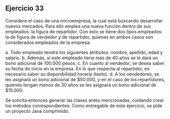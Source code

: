 ## Ejercicio 33

Considere el caso de una microempresa, la cual está buscando desarrollar nuevos mercados. Para ello emplea una nueva función dentro de sus empleados: la figura de repartidor. Con esto se tiene dos tipos empleados: la de figura de vendedor y de repartidor, quienes en ambos casos son considerados empleados de la empresa.

a. Todo empleado tendrá los siguientes atributos: nombre, apellido, edad y salario.
b. Además, si este empleado tiene más de 40 años se le dará un bono adicional de 100.000 pesos.
c. En cuanto al vendedor, se desea saber su fecha de inicio en la empresa. En lo que respecta al repartidor, es necesario saber su disponibilidad horaria (texto).
d. A los vendedores, se les asignará un bono adicional de $50.000, y en el caso de los repartidores, quienes tengan menos de 30 años se les asignará un bono adicional de $15.000.

Se solicita entonces generar las clases antes mencionadas, cuidando crear los métodos
correspondientes. Como entregable de este ejercicio, se pide un proyecto Java comprimido.
